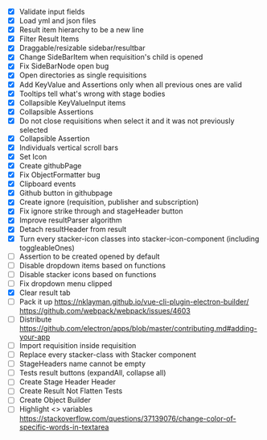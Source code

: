 - [x] Validate input fields
- [x] Load yml and json files
- [x] Result item hierarchy to be a new line
- [x] Filter Result Items
- [x] Draggable/resizable sidebar/resultbar 
- [x] Change SideBarItem when requisition's child is opened
- [x] Fix SideBarNode open bug
- [x] Open directories as single requisitions
- [x] Add KeyValue and Assertions only when all previous ones are valid
- [x] Tooltips tell what's wrong with stage bodies
- [x] Collapsible KeyValueInput items
- [x] Collapsible Assertions
- [x] Do not close requisitions when select it and it was not previously selected
- [x] Collapsible Assertion
- [x] Individuals vertical scroll bars
- [x] Set Icon
- [x] Create githubPage
- [x] Fix ObjectFormatter bug
- [x] Clipboard events 
- [x] Github button in githubpage
- [x] Create ignore (requisition, publisher and subscription)
- [x] Fix ignore strike through and stageHeader button
- [x] Improve resultParser algorithm
- [x] Detach resultHeader from result
- [x] Turn every stacker-icon classes into stacker-icon-component (including toggleableOnes) 
- [ ] Assertion to be created opened by default
- [ ] Disable dropdown items based on functions
- [ ] Disable stacker icons based on functions
- [ ] Fix dropdown menu clipped
- [x] Clear result tab
- [ ] Pack it up
        https://nklayman.github.io/vue-cli-plugin-electron-builder/
        https://github.com/webpack/webpack/issues/4603
- [ ] Distribute https://github.com/electron/apps/blob/master/contributing.md#adding-your-app
- [ ] Import requisition inside requisition
- [ ] Replace every stacker-class with Stacker component
- [ ] StageHeaders name cannot be empty
- [ ] Tests result buttons (expandAll, collapse all)
- [ ] Create Stage Header Header
- [ ] Create Result Not Flatten Tests
- [ ] Create Object Builder
- [ ] Highlight <<stacker>> variables https://stackoverflow.com/questions/37139076/change-color-of-specific-words-in-textarea
